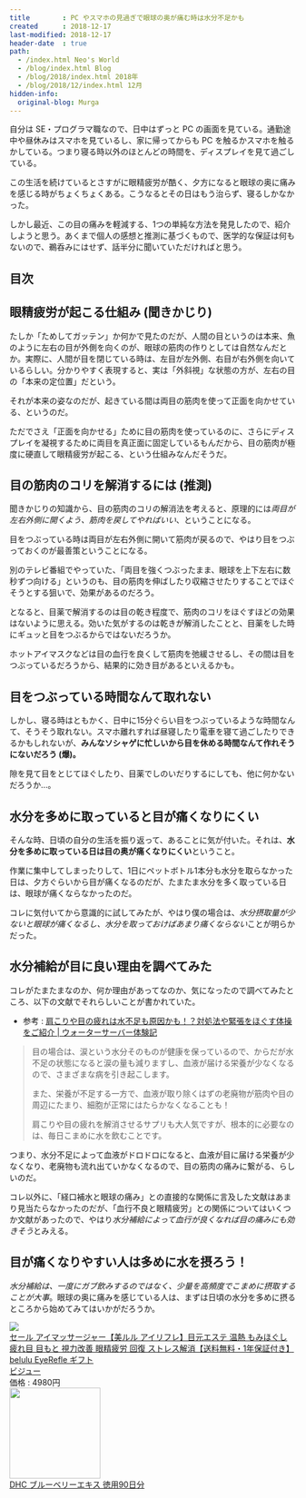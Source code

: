 ```yaml
---
title        : PC やスマホの見過ぎで眼球の奥が痛む時は水分不足かも
created      : 2018-12-17
last-modified: 2018-12-17
header-date  : true
path:
  - /index.html Neo's World
  - /blog/index.html Blog
  - /blog/2018/index.html 2018年
  - /blog/2018/12/index.html 12月
hidden-info:
  original-blog: Murga
---
```


自分は SE・プログラマ職なので、日中はずっと PC の画面を見ている。通勤途中や昼休みはスマホを見ているし、家に帰ってからも PC を触るかスマホを触るかしている。つまり寝る時以外のほとんどの時間を、ディスプレイを見て過ごしている。

この生活を続けているとさすがに眼精疲労が酷く、夕方になると眼球の奥に痛みを感じる時がちょくちょくある。こうなるとその日はもう治らず、寝るしかなかった。

しかし最近、この目の痛みを軽減する、1つの単純な方法を発見したので、紹介しようと思う。あくまで個人の感想と推測に基づくもので、医学的な保証は何もないので、鵜呑みにはせず、話半分に聞いていただければと思う。

## 目次

## 眼精疲労が起こる仕組み (聞きかじり)

たしか「ためしてガッテン」か何かで見たのだが、人間の目というのは本来、魚のように左右の目が外側を向くのが、眼球の筋肉の作りとしては自然なんだとか。実際に、人間が目を閉じている時は、左目が左外側、右目が右外側を向いているらしい。分かりやすく表現すると、実は「外斜視」な状態の方が、左右の目の「本来の定位置」だという。

それが本来の姿なのだが、起きている間は両目の筋肉を使って正面を向かせている、というのだ。

ただでさえ「正面を向かせる」ために目の筋肉を使っているのに、さらにディスプレイを凝視するために両目を真正面に固定しているもんだから、目の筋肉が極度に硬直して眼精疲労が起こる、という仕組みなんだそうだ。

## 目の筋肉のコリを解消するには (推測)

聞きかじりの知識から、目の筋肉のコリの解消法を考えると、原理的には*両目が左右外側に開くよう、筋肉を戻してやればいい*、ということになる。

目をつぶっている時は両目が左右外側に開いて筋肉が戻るので、やはり目をつぶっておくのが最善策ということになる。

別のテレビ番組でやっていた、「両目を強くつぶったまま、眼球を上下左右に数秒ずつ向ける」というのも、目の筋肉を伸ばしたり収縮させたりすることでほぐそうとする狙いで、効果があるのだろう。

となると、目薬で解消するのは目の乾き程度で、筋肉のコリをほぐすほどの効果はないように思える。効いた気がするのは乾きが解消したことと、目薬をした時にギュッと目をつぶるからではないだろうか。

ホットアイマスクなどは目の血行を良くして筋肉を弛緩させるし、その間は目をつぶっているだろうから、結果的に効き目があるといえるかも。

## 目をつぶっている時間なんて取れない

しかし、寝る時はともかく、日中に15分ぐらい目をつぶっているような時間なんて、そうそう取れない。スマホ離れすれば昼寝したり電車を寝て過ごしたりできるかもしれないが、**みんなソシャゲに忙しいから目を休める時間なんて作れそうにないだろう (爆)。**

隙を見て目をとじてほぐしたり、目薬でしのいだりするにしても、他に何かないだろうか…。

## 水分を多めに取っていると目が痛くなりにくい

そんな時、日頃の自分の生活を振り返って、あることに気が付いた。それは、**水分を多めに取っている日は目の奥が痛くなりにくい**ということ。

作業に集中してしまったりして、1日にペットボトル1本分も水分を取らなかった日は、夕方ぐらいから目が痛くなるのだが、たまたま水分を多く取っている日は、眼球が痛くならなかったのだ。

コレに気付いてから意識的に試してみたが、やはり僕の場合は、*水分摂取量が少ないと眼球が痛くなるし、水分を取っておけばあまり痛くならない*ことが明らかだった。

## 水分補給が目に良い理由を調べてみた

コレがたまたまなのか、何か理由があってなのか、気になったので調べてみたところ、以下の文献でそれらしいことが書かれていた。

- 参考 : [肩こりや目の疲れは水不足も原因かも！？対処法や緊張をほぐす体操をご紹介 | ウォーターサーバー体験記](https://water-server-first.com/health/katakori-menotukare)

> 目の場合は、涙という水分そのものが健康を保っているので、からだが水不足の状態になると涙の量も減りますし、血液が届ける栄養が少なくなるので、さまざまな病を引き起こします。
> 
> また、栄養が不足する一方で、血液が取り除くはずの老廃物が筋肉や目の周辺にたまり、細胞が正常にはたらかなくなることも！
> 
> 肩こりや目の疲れを解消させるサプリも大人気ですが、根本的に必要なのは、毎日こまめに水を飲むことです。

つまり、水分不足によって血液がドロドロになると、血液が目に届ける栄養が少なくなり、老廃物も流れ出ていかなくなるので、目の筋肉の痛みに繋がる、らしいのだ。

コレ以外に、「経口補水と眼球の痛み」との直接的な関係に言及した文献はあまり見当たらなかったのだが、「血行不良と眼精疲労」との関係についてはいくつか文献があったので、やはり*水分補給によって血行が良くなれば目の痛みにも効きそう*とみえる。

## 目が痛くなりやすい人は多めに水を摂ろう！

*水分補給は、一度にガブ飲みするのではなく、少量を高頻度でこまめに摂取することが大事*。眼球の奥に痛みを感じている人は、まずは日頃の水分を多めに摂るところから始めてみてはいかがだろうか。

<div class="ad-rakuten">
  <div class="ad-rakuten-image">
    <a href="https://hb.afl.rakuten.co.jp/hgc/g00sk2o2.waxyc1a6.g00sk2o2.waxyd3da/?pc=https%3A%2F%2Fitem.rakuten.co.jp%2Fbi-jou%2Fbelulu-eyerefle%2F&amp;m=http%3A%2F%2Fm.rakuten.co.jp%2Fbi-jou%2Fi%2F10000109%2F">
      <img src="https://thumbnail.image.rakuten.co.jp/@0_mall/bi-jou/cabinet/eyecareset/eyerefle5_lp01.jpg?_ex=128x128">
    </a>
  </div>
  <div class="ad-rakuten-info">
    <div class="ad-rakuten-title">
      <a href="https://hb.afl.rakuten.co.jp/hgc/g00sk2o2.waxyc1a6.g00sk2o2.waxyd3da/?pc=https%3A%2F%2Fitem.rakuten.co.jp%2Fbi-jou%2Fbelulu-eyerefle%2F&amp;m=http%3A%2F%2Fm.rakuten.co.jp%2Fbi-jou%2Fi%2F10000109%2F">セール アイマッサージャー【美ルル アイリフレ】目元エステ 温熱 もみほぐし 疲れ目 目もと 視力改善 眼精疲労 回復 ストレス解消【送料無料・1年保証付き】belulu EyeRefle ギフト</a>
    </div>
    <div class="ad-rakuten-shop">
      <a href="https://hb.afl.rakuten.co.jp/hgc/g00sk2o2.waxyc1a6.g00sk2o2.waxyd3da/?pc=https%3A%2F%2Fwww.rakuten.co.jp%2Fbi-jou%2F&amp;m=http%3A%2F%2Fm.rakuten.co.jp%2Fbi-jou%2F">ビジュー</a>
    </div>
    <div class="ad-rakuten-price">価格 : 4980円</div>
  </div>
</div>

<div class="ad-amazon">
  <div class="ad-amazon-image">
    <a href="https://www.amazon.co.jp/dp/B0177IZ4XA?tag=neos21-22&amp;linkCode=osi&amp;th=1&amp;psc=1">
      <img src="https://m.media-amazon.com/images/I/51ESGWotVHL._SL160_.jpg" width="160" height="160">
    </a>
  </div>
  <div class="ad-amazon-info">
    <div class="ad-amazon-title">
      <a href="https://www.amazon.co.jp/dp/B0177IZ4XA?tag=neos21-22&amp;linkCode=osi&amp;th=1&amp;psc=1">DHC ブルーベリーエキス 徳用90日分</a>
    </div>
  </div>
</div>
